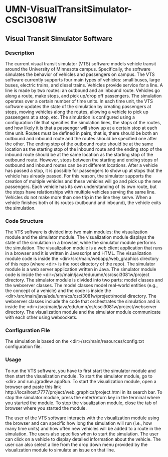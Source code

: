 # UMN-VisualTransitSimulator-CSCI3081W

## Visual Transit Simulator Software
### Description
The current visual transit simulator (VTS) software models vehicle transit around the University of Minnesota campus. Specifically, the software simulates the behavior of vehicles and passengers on campus. The VTS software currently supports four main types of vehicles: small buses, large buses, electric trains, and diesel trains. Vehicles provide service for a line. A line is made by two routes: an outbound and an inbound route. Vehicles go along a route, make stops, and pick up/drop off passengers. The simulation operates over a certain number of time units. In each time unit, the VTS software updates the state of the simulation by creating passengers at stops, moving vehicles along the routes, allowing a vehicle to pick up passengers at a stop, etc. The simulation is configured using a configuration file that specifies the simulation lines, the stops of the routes, and how likely it is that a passenger will show up at a certain stop at each time unit. Routes must be defined in pairs, that is, there should be both an outbound and inbound route and the routes should be specified one after the other. The ending stop of the outbound route should be at the same location as the starting stop of the inbound route and the ending stop of the inbound route should be at the same location as the starting stop of the outbound route. However, stops between the starting and ending stops of outbound and inbound routes can be at different locations. After a vehicle has passed a stop, it is possible for passengers to show up at stops that the vehicle has already passed. For this reason, the simulator supports the creation of multiple vehicles and these vehicles will go and pick up the new passengers. Each vehicle has its own understanding of its own route, but the stops have relationships with multiple vehicles serving the same line. Vehicles do not make more than one trip in the line they serve. When a vehicle finishes both of its routes (outbound and inbound), the vehicle exits the simulation.


### Code Structure
The VTS software is divided into two main modules: the visualization module and the simulator module. The visualization module displays the state of the simulation in a browser, while the simulator module performs the simulation. The visualization module is a web client application that runs in a browser and it is written in Javascript and HTML. The visualization module code is inside the &lt;dir&gt;/src/main/webapp/web_graphics directory of this repo (where &lt;dir&gt; is the root directory of the repo). The simulator module is a web server application written in Java. The simulator module code is inside the &lt;dir&gt;/src/main/java/edu/umn/cs/csci3081w/project directory. The simulator module is divided into two parts: model classes and the webserver classes. The model classes model real-world entities (e.g., the concept of a vehicle) and the code is inside the &lt;dir&gt;/src/main/java/edu/umn/cs/csci3081w/project/model directory. The webserver classes include the code that orchestrates the simulation and is inside the &lt;dir&gt;/src/main/java/edu/umn/cs/csci3081w/project/webserver directory. The visualization module and the simulator module communicate with each other using websockets.

### Configuration File
The simulation is based on the &lt;dir&gt;/src/main/resources/config.txt configuration file.

### Usage
To run the VTS software, you have to first start the simulator module and then start the visualization module. To start the simulator module, go to &lt;dir&gt; and run./gradlew appRun. To start the visualization module, open a browser and paste this link http://localhost:7777/project/web_graphics/project.html in its search bar. To stop the simulator module, press the enter/return key in the terminal where you started the module. To stop the visualization module, close the tab of browser where you started the module.

The user of the VTS software interacts with the visualization module using the browser and can specific how long the simulation will run (i.e., how many time units) and how often new vehicles will be added to a route in the simulation. The users also specifies when to start the simulation. The user can click on a vehicle to display detailed information about the vehicle. The user can also select a line from the drop down menu provided by the visualization module to simulate an issue on that line.
